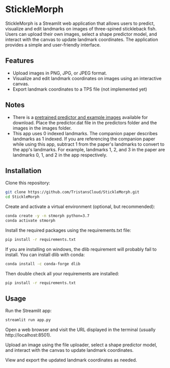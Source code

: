 # StickleMorph

StickleMorph is a Streamlit web application that allows users to predict, visualize and edit landmarks on images of three-spined stickleback fish. Users can upload their own images, select a shape predictor model, and interact with the canvas to update landmark coordinates. The application provides a simple and user-friendly interface.

## Features
- Upload images in PNG, JPG, or JPEG format.
- Visualize and edit landmark coordinates on images using an interactive canvas.
- Export landmark coordinates to a TPS file (not implemented yet)

## Notes
- There is a [pretrained predictor and example images](https://drive.google.com/drive/folders/1xho5l4bL07By11o5lE6RD4I_IxUXtyRP?usp=sharing) available for download. Place the predictor.dat file in the predictors folder and the images in the images folder.
- This app uses 0 indexed landmarks. The companion paper describes landmarks as 1 indexed. If you are referencing the companion paper while using this app, subtract 1 from the paper's landmarks to convert to the app's landmarks. For example, landmarks 1, 2, and 3 in the paper are landmarks 0, 1, and 2 in the app respectively.

## Installation

Clone this repository:

```bash
git clone https://github.com/TristansCloud/StickleMorph.git
cd StickleMorph
```
Create and activate a virtual environment (optional, but recommended):
```bash
conda create -y -n stmorph python=3.7
conda activate stmorph
```
Install the required packages using the requirements.txt file:
```bash
pip install -r requirements.txt
```
If you are installing on windows, the dlib requirement will probably fail to install. You can install dlib with conda:
```bash
conda install -c conda-forge dlib
```
Then double check all your requirements are installed:
```bash
pip install -r requirements.txt
```
## Usage

Run the Streamlit app:

```bash
streamlit run app.py
```

Open a web browser and visit the URL displayed in the terminal (usually http://localhost:8501).

Upload an image using the file uploader, select a shape predictor model, and interact with the canvas to update landmark coordinates.

View and export the updated landmark coordinates as needed.